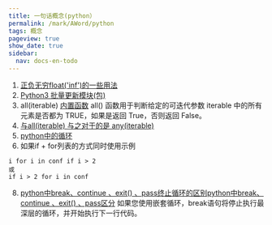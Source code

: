 ```yaml
---
title: 一句话概念(python）
permalink: /mark/AWord/python
tags: 概念
pageview: true
show_date: true
sidebar:
  nav: docs-en-todo
---
```

1. [正负无穷float('inf')的一些用法](https://www.cnblogs.com/zxmbky/p/9306246.html)
2. [Python3 批量更新模块(包)](https://blog.csdn.net/sinat_36438332/article/details/90343357)
3. all(iterable) [内置函数](https://www.runoob.com/python/python-func-all.html) all() 函数用于判断给定的可迭代参数 iterable 中的所有元素是否都为 TRUE，如果是返回 True，否则返回 False。
4. [与all(iterable) 与之对于的是 any(iterable) ](https://segmentfault.com/a/1190000017288048)
6. [python中的循环](https://blog.csdn.net/gdh756462786/article/details/79084342)
7. 如果if + for列表的方式同时使用示例
```
i for i in conf if i > 2
或
if i > 2 for i in conf
```
8. [python中break、continue 、exit() 、pass终止循环的区别python中break、continue 、exit() 、pass区分](https://www.cnblogs.com/deepblue775737449/p/8507078.html)   如果您使用嵌套循环，break语句将停止执行最深层的循环，并开始执行下一行代码。
